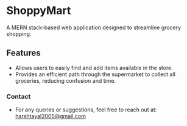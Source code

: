 # ShoppyMart
A MERN stack-based web application designed to streamline grocery shopping.

## Features
- Allows users to easily find and add items available in the store.
- Provides an efficient path through the supermarket to collect all groceries, reducing confusion and time.

### Contact
- For any queries or suggestions, feel free to reach out at: harshtayal2005@gmail.com
